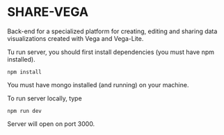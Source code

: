 # SHARE-VEGA
Back-end for a specialized platform for creating, editing and sharing data visualizations created with Vega and Vega-Lite.

Tu run server, you should first install dependencies (you must have npm installed).

```
npm install
```

You must have mongo installed (and running) on your machine.

To run server locally, type
```
npm run dev
```

Server will open on port 3000.
